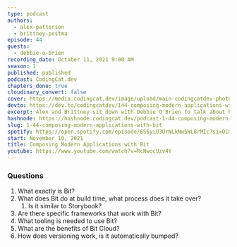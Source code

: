 ```yaml
---
type: podcast
authors:
  - alex-patterson
  - brittney-postma
episode: 44
guests:
  - debbie-o-brien
recording_date: October 11, 2021 9:00 AM
season: 1
published: published
podcast: CodingCat.dev
chapters_done: true
cloudinary_convert: false
cover: https://media.codingcat.dev/image/upload/main-codingcatdev-photo/umsfgzlbginsrt9q6kez.png
devto: https://dev.to/codingcatdev/144-composing-modern-applications-with-bit-abk
excerpt: Alex and Brittney sit down with Debbie O'Brien to talk about bit (bit.dev). We dive deep into how you can use bit to compose your application one bit at a time.
hashnode: https://hashnode.codingcat.dev/podcast-1-44-composing-modern-applications-with-bit
slug: 1-44-composing-modern-applications-with-bit
spotify: https://open.spotify.com/episode/6S6yiU3UrNLkNw5WL8rMIc?si=OCmMZTZ0Samb6RYARQ-3Mg
start: November 10, 2021
title: Composing Modern Applications with Bit
youtube: https://www.youtube.com/watch?v=RcNwocUzv4Y
---
```


### Questions

1. What exactly is Bit?
2. What does Bit do at build time, what process does it take over?
   1. Is it similar to Storybook?
3. Are there specific frameworks that work with Bit?
4. What tooling is needed to use Bit?
5. What are the benefits of Bit Cloud?
6. How does versioning work, is it automatically bumped?
